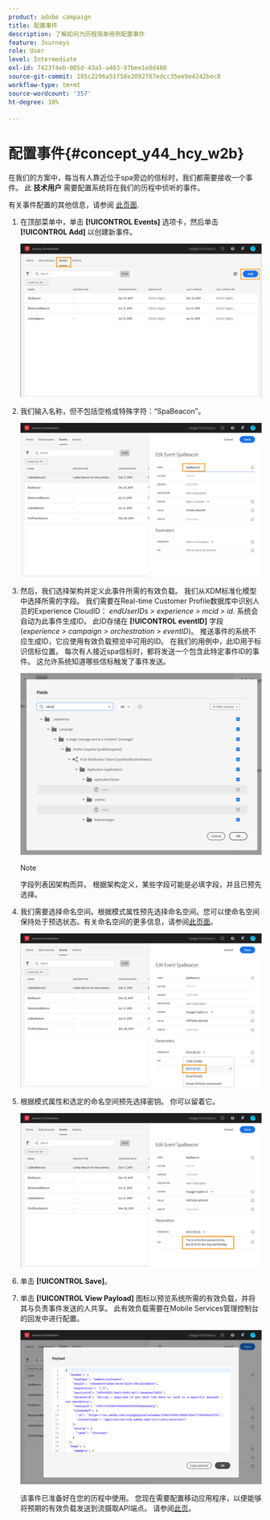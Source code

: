 ```yaml
---
product: adobe campaign
title: 配置事件
description: 了解如何为历程简单用例配置事件
feature: Journeys
role: User
level: Intermediate
exl-id: 7423f4eb-005d-43a5-a403-97bee1e8d480
source-git-commit: 185c2296a51f58e2092787edcc35ee9e4242bec8
workflow-type: tm+mt
source-wordcount: '357'
ht-degree: 10%

---
```


# 配置事件{#concept_y44_hcy_w2b}

在我们的方案中，每当有人靠近位于spa旁边的信标时，我们都需要接收一个事件。 此 **技术用户** 需要配置系统将在我们的历程中侦听的事件。

有关事件配置的其他信息，请参阅 [此页面](../event/about-events.md).

1. 在顶部菜单中，单击 **[!UICONTROL Events]** 选项卡，然后单击 **[!UICONTROL Add]** 以创建新事件。

   ![](../assets/journeyuc1_1.png)

1. 我们输入名称，但不包括空格或特殊字符：“SpaBeacon”。

   ![](../assets/journeyuc1_2.png)

1. 然后，我们选择架构并定义此事件所需的有效负载。 我们从XDM标准化模型中选择所需的字段。 我们需要在Real-time Customer Profile数据库中识别人员的Experience CloudID： _endUserIDs > experience > mcid > id_. 系统会自动为此事件生成ID。 此ID存储在 **[!UICONTROL eventID]** 字段(_experience > campaign > orchestration > eventID_)。 推送事件的系统不应生成ID，它应使用有效负载预览中可用的ID。 在我们的用例中，此ID用于标识信标位置。 每次有人接近spa信标时，都将发送一个包含此特定事件ID的事件。 这允许系统知道哪些信标触发了事件发送。

   ![](../assets/journeyuc1_3.png)

   >[!NOTE]
   >
   >字段列表因架构而异。 根据架构定义，某些字段可能是必填字段，并且已预先选择。

1. 我们需要选择命名空间。根据模式属性预先选择命名空间。您可以使命名空间保持处于预选状态。有关命名空间的更多信息，请参阅[此页面](../event/selecting-the-namespace.md)。

   ![](../assets/journeyuc1_6.png)

1. 根据模式属性和选定的命名空间预先选择密钥。 你可以留着它。

   ![](../assets/journeyuc1_5.png)

1. 单击 **[!UICONTROL Save]**。

1. 单击 **[!UICONTROL View Payload]** 图标以预览系统所需的有效负载，并将其与负责事件发送的人共享。 此有效负载需要在Mobile Services管理控制台的回发中进行配置。

   ![](../assets/journeyuc1_7.png)

   该事件已准备好在您的历程中使用。 您现在需要配置移动应用程序，以便能够将预期的有效负载发送到流摄取API端点。 请参阅[此页](../event/additional-steps-to-send-events-to-journey-orchestration.md)。

